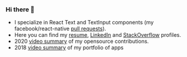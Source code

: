 ### Hi there 👋

- I specialize in React Text and TextInput components (my facebook/react-native [pull requests][2]).
- Here you can find my [resume][3], [LinkedIn][4] and [StackOverflow][7] profiles.
- 2020 [video summary][6] of my opensource contributions. 
- 2018 [video summary][7] of my portfolio of apps

[1]: https://github.com/facebook/react-native
[2]: https://github.com/facebook/react-native/pulls/fabriziobertoglio1987
[3]: https://portfoliofabrizio.s3.eu-central-1.amazonaws.com/certificates/fabrizio_bertoglio_resume.pdf "resume"
[4]: https://www.linkedin.com/in/fabrizio-bertoglio-3432ba253/ "LinkedIn"


[5]: https://youtu.be/9RQ2GiApkzU?si=xP3hTA5cY53O6ZbT "Presentation at react-native-eu"
[6]: https://youtu.be/e-xMvhm_rXQ?si=vDjiIOcE5v7au2dI "Youtube presentation of my portfolio"
[7]: https://stackoverflow.com/users/7295772/fabrizio-bertoglio "stackoveflow profile"
